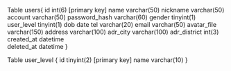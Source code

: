 Table users{
    id 	int(6)      [primary key]
    name	        varchar(50)
    nickname	    varchar(50)
    account	        varchar(50)
    password_hash	varchar(60)
    gender		    tinyint(1)
    user_level		tinyint(1)
    dob             date
    tel 	        varchar(20)
    email           varchar(50)
    avatar_file     varchar(150)
    address         varchar(100)
    adr_city        varchar(100)
    adr_district    int(3)
    created_at  	datetime	
    deleted_at      datetime
}

Table user_level {
  id 	tinyint(2) [primary key]
  name varchar(10)
}